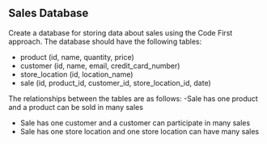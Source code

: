 ## Sales Database<br>

Create a database for storing data about sales using the Code First approach. The database should have the
following tables:
- product (id, name, quantity, price)
- customer (id, name, email, credit_card_number)
- store_location (id, location_name)
- sale (id, product_id, customer_id, store_location_id, date)<br>

The relationships between the tables are as follows:
-Sale has one product and a product can be sold in many sales
- Sale has one customer and a customer can participate in many sales
- Sale has one store location and one store location can have many sales
